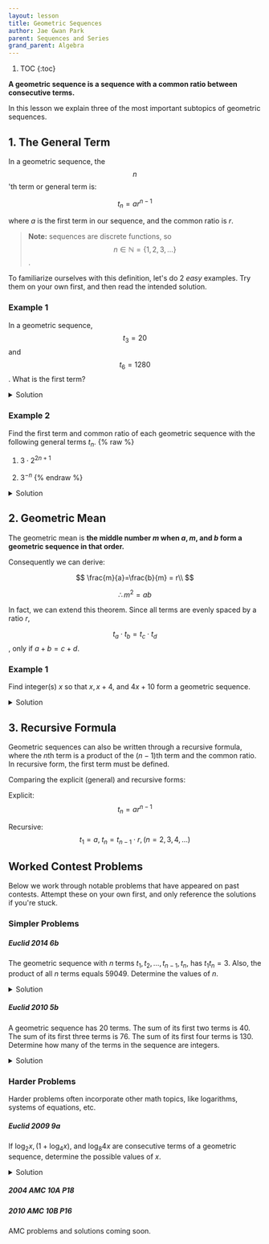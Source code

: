 ```yaml
---
layout: lesson
title: Geometric Sequences
author: Jae Gwan Park
parent: Sequences and Series
grand_parent: Algebra
---
```


1. TOC
{:toc}

**A geometric sequence is a sequence with a common ratio between consecutive terms.**

In this lesson we explain three of the most important subtopics of geometric sequences.

## 1. The General Term

In a geometric sequence, the $$n$$'th term or general term is:

$$
t_n= ar^{n-1}
$$

where $a$ is the first term in our sequence, and the common ratio is $r$. 

> **Note:** sequences are discrete functions, so $$n \in \mathbb{N} = \{1,2,3,\ldots \}$$.

To familiarize ourselves with this definition, let's do 2 *easy* examples. Try them on your own first, and then read the intended solution.

### Example 1

In a geometric sequence, $$t_3=20$$ and $$t_6=1280$$. What is the first term?

<details>
    <summary> Solution </summary>
    <p>
        $$
        \begin{align*}
        t_3 &= ar^2 = 20\\
        t_6 &= ar^5 = 1280 
        \end{align*}
        $$
		Dividing $t_6$ by $t_3$ gets rid of $a$, and we are left with:
        $$
        r^3 = \frac{1280}{20} = 64 = 4^3
        $$
        $$
        \therefore r = 4
        $$
        Plugging in $r = 4$ into $ar^2 = 20$:
        $$
        \begin{align*}
          16a &=20\\
          \therefore a &=5/4
        \end{align*}
        $$
        $\therefore$ the first term is 5/4.
    </p>
    <b>QED</b>
</details>

### Example 2
Find the first term and common ratio of each geometric sequence with the following general terms $t_n$.
{% raw %}
1. $3 \cdot 2^{2n+1}$ 

2. $3^{-n}$
{% endraw %}
   
<details>
    <summary> Solution </summary>
    <p>
    Let the first term be $a$ and the common ration be $r$ for both solutions.
    </p>
    <p>
    1. $t_n = 3 \cdot 2^{2n+1} = 6 \cdot 2^{2n} = 6 \cdot 4^n = (6 \cdot 4) \cdot 4^{n-1} = 24 \cdot 4^{n-1}$
        $\therefore a = 24$ and $r=4$.
    </p>
    <p>
    2. $t_n=3^{-n} = 3^{-(n-1)} \cdot \frac{1}{3} = \frac{1}{3} \cdot (\frac{1}{3})^{n-1}$
    $\therefore a = \frac{1}{3}$ and $r=\frac{1}{3}$.
    </p>
    <b>QED</b>
</details>

## 2. Geometric Mean

The geometric mean is **the middle number $m$ when $a, m,$ and $b$ form a geometric sequence in that order.**

Consequently we can derive:

$$
\frac{m}{a}=\frac{b}{m} = r\\
$$

$$
\therefore m^2 = ab
$$

In fact, we can extend this theorem. Since all terms are evenly spaced by a ratio $r$, 

$$t_a \cdot t_b = t_c \cdot t_d$$, only if $a+b = c+d$.

### Example 1
Find integer(s) $x$ so that $x, x+4,$ and $4x+10$ form a geometric sequence.

<details>
    <summary> Solution </summary>
    <p>
    Applying the geometric mean, $(x+4)^2 = x(4x+10)$.
    </p>
    <p>
    We can simply solve for this quadratic for $x=-\frac{8}{3}$ or $x=2$.
    Since $x$ must be integer, $\therefore x=2$.
    </p>
    <b>QED</b>
</details>

## 3. Recursive Formula

Geometric sequences can also be written through a recursive formula, where the $n$th term is a product of the $(n-1)$th term and the common ratio. 
In recursive form, the first term must be defined.

Comparing the explicit (general) and recursive forms:

Explicit:
$$
t_n=ar^{n-1}
$$


Recursive:
$$
t_1=a, \; t_n = t_{n-1} \cdot r, (n=2,3,4,\ldots)
$$

## Worked Contest Problems

Below we work through notable problems that have appeared on past contests. 
Attempt these on your own first, and only reference the solutions if you're stuck.

### Simpler Problems

##### Euclid 2014 6b

The geometric sequence with $n$ terms $t_1, t_2, \ldots, t_{n-1}, t_n$, has $t_1 t_n = 3$. 
Also, the product of all $n$ terms equals $59049$. Determine the values of $n$.

<details>
    <summary> Solution </summary>
    <p>
    Here's a scenario where I'd say brute forcing actually works. 
    <br>
    Evaluating: 
    $$
    \begin{align*}
        t_1 \cdot t_2 \cdot \ldots \cdot t_{n-1} \cdot t_n &=59049\\
        a \cdot ar \cdot \ldots ar^{n-2} \cdot ar^{n-1} &= 59049\\
        (a)^n \cdot (r \cdot r^2 \ldots r^{n-1}) &= 59049\\
        a^n \cdot r^{\frac{1}{2}n(n-1)} &= 59049 \; \; (1)
    \end{align*}
    $$
    </p>
    <p>
    Now let's look at what else we were given. From $t_1 t_n = 3$, 
    $$
    \begin{align*}
        (a)(ar^{n-1}) &=3\\
        a^2 r^{n-1} &=3 \; \; \; \; \; \; (2)
    \end{align*}
    $$
    </p>
    <p>
    Note that $(1)$ and $(2)$ are close to each other. We can raise $(2)$ to the $n$th power, getting;
    $$
    \begin{align*}
        (a^2 r^{n-1})^n &= 3^n\\
        a^{2n} r^{n(n-1)} &= 3^n
    \end{align*}
    $$
    We can further raise both sides to the $\frac{1}{2}$ power, getting;
    $$
    \begin{align*}
        (a^{2n} r^{n(n-1)})^{\frac{1}{2}} &= (3^n)^\frac{1}{2}\\\\
        (a^n r^{\frac{1}{2}(n)(n-1)}) &= 3^{\frac{n}{2}} \;\;\;\;\;\;\;\;\; (3)
    \end{align*}
    $$
    Since $(3) = (1)$, we can conclude $3^\frac{n}{2} = 59049 = 3^{10}$
    $$
    \therefore n = 2 \cdot 10 = 20.
    $$
    <b>QED</b>
    </p>
</details>

##### Euclid 2010 5b

A geometric sequence has 20 terms.
The sum of its first two terms is 40.
The sum of its first three terms is 76.
The sum of its first four terms is 130.
Determine how many of the terms in the sequence are integers.

<details>
    <summary> Solution </summary>
    <p>
    You can find out what the third and fourth terms are, by taking the difference between the first two and first three terms; and the first three and first four terms respectively.
    $\therefore$ the third term is $76-40=36$ and the fourth term is $130-76=54$.
    </p>
    <p>
    We can then find the common ratio, by dividing these numbers.
    $$\therefore r=\frac{54}{36}=\frac{3}{2}$$
    </p>
    <p>
    Next, we want to find the first term of the sequence, so that we can derive the general term.
    To do this, we simply divide by $\frac{3}{2}$ from the third term twice. 
    $$
    \begin{align*}
        t_1 &= 36 \cdot \frac{2}{3} \cdot \frac{2}{3}\\
        \therefore t_1 &= 16.
    \end{align*}
    $$  
    $$
    \therefore t_n = 2^4 (\frac{3}{2})^{(n-1)}.
    $$
    </p>
    <p>
    Recall that the question asked for the number of integers in the sequence. By observing the general term, we can see that values of $n>5$ will yield a fractional term.
    </p>
    <p>
    Therefore, there will be 5 integers in this sequence.
    </p>
</details>

### Harder Problems

Harder problems often incorporate other math topics, like logarithms, systems of equations, etc.
##### Euclid 2009 9a
If $\log_2 x, (1 + \log_4 x)$, and $\log_8 4x$ are consecutive terms of a geometric sequence, determine the possible values of $x$.

<details>
    <summary> Solution </summary>
    <p>
    It's best practice to simplify the logarithms to the same base. Let's set all the bases to 2.
    </p>
    <p>
    For the second term:
    $$1+\log_4x = 1 + \frac{\log_2 x}{\log_2 4} = 1 + \frac{\log_2 x}{2} = 1+\frac{1}{2}\log_2x$$
    For the third term:
    $$\log_8 4x=\frac{\log_2 4x}{\log_2 8} = \frac{\log_2 4 + \log_2 x}{3} = \frac{2}{3} + \frac{\log_2 x}{3}$$
    </p>
    <p>
    To keep things cleaner in our solution, let's substitute $\log_2 x = y$.
    Since the three terms are consecutive terms in a geometric sequence, we can then use our geometric mean.
    $$
    \begin{align*}
        \frac{\frac{2}{3} + \frac{y}{3}}{1 + \frac{y}{2}} &= \frac{1 + \frac{y}{2}}{y}\\
        y\left(\frac{2}{3} + \frac{y}{3}\right) &= \left(1+\frac{y}{2}\right)^2\\
        \frac{2}{3}y + \frac{y^2}{3} &= 1 + y + \frac{1}{4}y^2\\
        8y + 4y^2 &= 12 + 12y + 3y^2\\
        y^2 - 4y - 12 &=0\\
        (y-6)(y+2)&=0
    \end{align*}
    $$
    </p>
    <p>
        From this quadratic, we see that $y= \log_2 x = 6$ or $-2$.
        <br>
        $\therefore x = 2^6 = 64$ or $x= 2^{-2}= \frac{1}{4}$
    </p>
    <b>QED</b>
</details>


##### 2004 AMC 10A P18

##### 2010 AMC 10B P16

AMC problems and solutions coming soon.